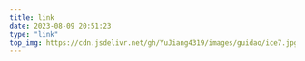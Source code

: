```yaml
---
title: link
date: 2023-08-09 20:51:23
type: "link"
top_img: https://cdn.jsdelivr.net/gh/YuJiang4319/images/guidao/ice7.jpg
---
```

